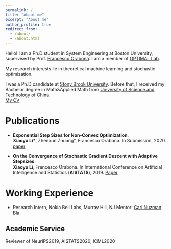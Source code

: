 ```yaml
---
permalink: /
title: "About me"
excerpt: "About me"
author_profile: true
redirect_from: 
  - /about/
  - /about.html
---
```


Hello! I am a Ph.D student in System Engineering at Boston University, supervised by Prof. [Francesco Orabona](http://francesco.orabona.com). I am a member of [OPTIMAL Lab](https://sites.google.com/view/optimal-lab/home). 

My research interests lie in theoretical machine learning and stochastic optimization. 

I was a Ph.D candidate at [Stony Brook University](https://www.stonybrook.edu). Before that, I received my Bachelor degree in Math&Applied Math from [University of Science and Technology of China](http://en.ustc.edu.cn).  
[My CV](https://xiaoyuli94.github.io/web/files/cv.pdf)

Publications
======
- <b>Exponential Step Sizes for Non-Convex Optimization</b>.       
<b>Xiaoyu Li*</b>, Zhenxun Zhuang*, Francesco Orabona. In Submission, 2020. [paper](https://arxiv.org/abs/2002.05273)


- <b>On the Convergence of Stochastic Gradient Descent with Adaptive Stepsizes</b>.                               
<b>Xiaoyu Li</b>, Francesco Orabona. In  International Conference on Artificial Intelligence and Statistics (<b>AISTATS</b>), 2019. [Paper](http://proceedings.mlr.press/v89/li19c)

Working Experience
======
- Research Intern, Nokia Bell Labs, Murray Hill, NJ Mentor: [Carl Nuzman](https://www.bell-labs.com/usr/carl.nuzman)      
Bla 

Academic Service 
----
Reviewer of NeurIPS2019, AISTATS2020, ICML2020 



